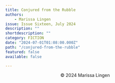 ```yaml
---
title: Conjured from the Rubble
authors:
    - Marissa Lingen
issue: Issue Sixteen, July 2024
description: "" 
shortdescription: ""
category: FICTION
date: "2024-07-01T01:08:00.000Z"
path: "/conjured-from-the-rubble"
featured: false
available: false

---
```





<p style="text-align: center;">© 2024 Marissa Lingen</p>